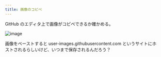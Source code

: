 ```yaml
---
title: 画像のコピペ
---
```


GitHub のエディタ上で画像がコピペできるか確かめる。

![image](https://user-images.githubusercontent.com/65044/154827690-e302a746-37d0-40c9-8ccd-29b6dd6295af.png)

画像をペーストすると user-images.githubusercontent.com というサイトにホストされるらしいけど、いつまで保存されるんだろう？
